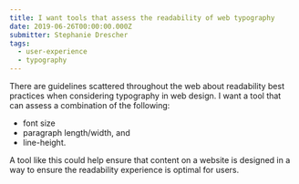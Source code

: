 ```yaml
---
title: I want tools that assess the readability of web typography
date: 2019-06-26T00:00:00.000Z
submitter: Stephanie Drescher
tags:
  - user-experience
  - typography
---
```


There are guidelines scattered throughout the web about readability best practices when considering typography in web design. I want a tool that can assess a combination of the following:

* font size
* paragraph length/width, and
* line-height.

A tool like this could help ensure that content on a website is designed in a way to ensure the readability experience is optimal for users.
